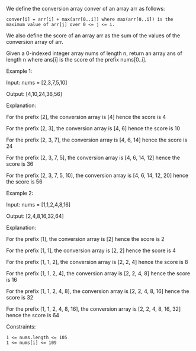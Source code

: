 

We define the conversion array conver of an array arr as follows:

    conver[i] = arr[i] + max(arr[0..i]) where max(arr[0..i]) is the maximum value of arr[j] over 0 <= j <= i.

We also define the score of an array arr as the sum of the values of the conversion array of arr.

Given a 0-indexed integer array nums of length n, return an array ans of length n where ans[i] is the score of the prefix nums[0..i].

 

Example 1:

Input: nums = [2,3,7,5,10]

Output: [4,10,24,36,56]

Explanation: 

For the prefix [2], the conversion array is [4] hence the score is 4

For the prefix [2, 3], the conversion array is [4, 6] hence the score is 10

For the prefix [2, 3, 7], the conversion array is [4, 6, 14] hence the score is 24

For the prefix [2, 3, 7, 5], the conversion array is [4, 6, 14, 12] hence the score is 36

For the prefix [2, 3, 7, 5, 10], the conversion array is [4, 6, 14, 12, 20] hence the score is 56

Example 2:

Input: nums = [1,1,2,4,8,16]

Output: [2,4,8,16,32,64]

Explanation: 

For the prefix [1], the conversion array is [2] hence the score is 2

For the prefix [1, 1], the conversion array is [2, 2] hence the score is 4

For the prefix [1, 1, 2], the conversion array is [2, 2, 4] hence the score is 8

For the prefix [1, 1, 2, 4], the conversion array is [2, 2, 4, 8] hence the score is 16

For the prefix [1, 1, 2, 4, 8], the conversion array is [2, 2, 4, 8, 16] hence the score is 32

For the prefix [1, 1, 2, 4, 8, 16], the conversion array is [2, 2, 4, 8, 16, 32] hence the score is 64

 

Constraints:

    1 <= nums.length <= 105
    1 <= nums[i] <= 109

